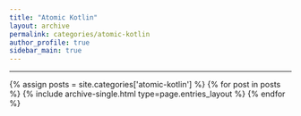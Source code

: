```yaml
---
title: "Atomic Kotlin"
layout: archive
permalink: categories/atomic-kotlin
author_profile: true
sidebar_main: true
---
```


***

{% assign posts = site.categories['atomic-kotlin'] %}
{% for post in posts %} {% include archive-single.html type=page.entries_layout %} {% endfor %}

